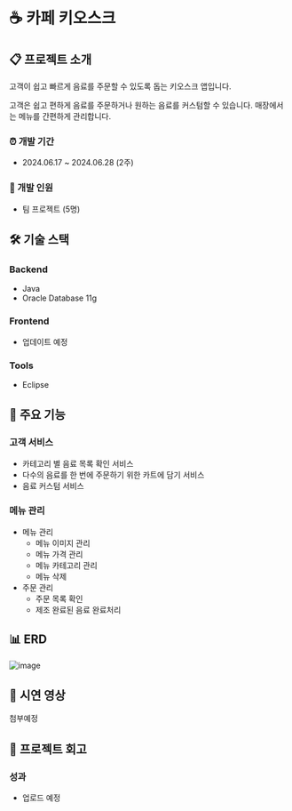 # ☕ 카페 키오스크

## 📋 프로젝트 소개
고객이 쉽고 빠르게 음료를 주문할 수 있도록 돕는 키오스크 앱입니다.

고객은 쉽고 편하게 음료를 주문하거나 원하는 음료를 커스텀할 수 있습니다. 매장에서는 메뉴를 간편하게 관리합니다.

### ⏰ 개발 기간
- 2024.06.17 ~ 2024.06.28 (2주)

### 👥 개발 인원
- 팀 프로젝트 (5명)

## 🛠️ 기술 스택
### Backend
- Java
- Oracle Database 11g

### Frontend
- 업데이트 예정

### Tools
- Eclipse

## 📌 주요 기능
### 고객 서비스
- 카테고리 별 음료 목록 확인 서비스
- 다수의 음료를 한 번에 주문하기 위한 카트에 담기 서비스
- 음료 커스텀 서비스

### 메뉴 관리
- 메뉴 관리
  - 메뉴 이미지 관리
  - 메뉴 가격 관리
  - 메뉴 카테고리 관리
  - 메뉴 삭제
- 주문 관리
  - 주문 목록 확인
  - 제조 완료된 음료 완료처리 


## 📊 ERD
![image](https://github.com/user-attachments/assets/e1534542-950d-4809-92ea-2f39abf1389a)

## 🎥 시연 영상
첨부예정

## 📝 프로젝트 회고
### 성과
- 업로드 예정
